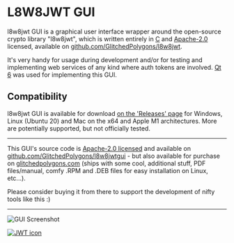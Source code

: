 # L8W8JWT GUI

l8w8jwt GUI is a graphical user interface wrapper around the open-source crypto library "l8w8jwt", which is written entirely in [C](https://en.wikipedia.org/wiki/C_(programming_language)) and [Apache-2.0](https://www.apache.org/licenses/LICENSE-2.0) licensed, available on [github.com/GlitchedPolygons/l8w8jwt](https://github.com/GlitchedPolygons/l8w8jwt).

It's very handy for usage during development and/or for testing and implementing web services of any kind where auth tokens are involved. [Qt 6](https://www.qt.io) was used for implementing this GUI.

## Compatibility

l8w8jwt GUI is available for download [on the 'Releases' page](https://github.com/GlitchedPolygons/l8w8jwtgui/releases) for Windows, Linux (Ubuntu 20) and Mac on the x64 and Apple M1 architectures. More are potentially supported, but not officially tested.

---

This GUI's source code is [Apache-2.0 licensed](https://github.com/GlitchedPolygons/l8w8jwtgui/blob/main/LICENSE) and available on [github.com/GlitchedPolygons/l8w8jwtgui](https://github.com/GlitchedPolygons/l8w8jwtgui) - but also available for purchase on [glitchedpolygons.com](https://glitchedpolygons.com/store/software/l8w8jwt-gui) (ships with some cool, additional 
stuff, PDF files/manual, comfy .RPM and .DEB files for easy installation on Linux, etc...). 

Please consider buying it from there to support the development of nifty tools like this :)

---

![GUI Screenshot](https://api-files.glitchedpolygons.com/api/v1/files/tqp0e8d6sjk9z2b8)

[![JWT icon](https://github.com/GlitchedPolygons/l8w8jwt/raw/master/icon.png?raw=true)](https://github.com/GlitchedPolygons/l8w8jwt)
